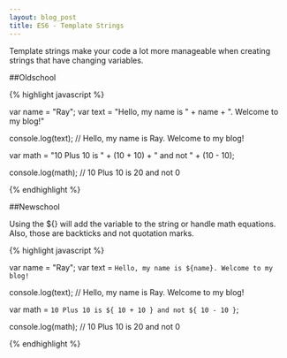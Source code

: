 ```yaml
---
layout: blog_post
title: ES6 - Template Strings
---
```


Template strings make your code a lot more manageable when creating strings that have changing variables. 

##Oldschool

{% highlight javascript %}

var name = "Ray";
var text = "Hello, my name is " + name + ". Welcome to my blog!"

console.log(text); // Hello, my name is Ray. Welcome to my blog!


var math = "10 Plus 10 is " + (10 + 10) + " and not " + (10 - 10);

console.log(math); // 10 Plus 10 is 20 and not 0

{% endhighlight %}


##Newschool

Using the ${} will add the variable to the string or handle math equations. Also, those are backticks and not quotation marks.

{% highlight javascript %}

var name = "Ray";
var text = `Hello, my name is ${name}. Welcome to my blog!`

console.log(text); // Hello, my name is Ray. Welcome to my blog!


var math = `10 Plus 10 is ${ 10 + 10 } and not ${ 10 - 10 }`;

console.log(math); // 10 Plus 10 is 20 and not 0

{% endhighlight %}
